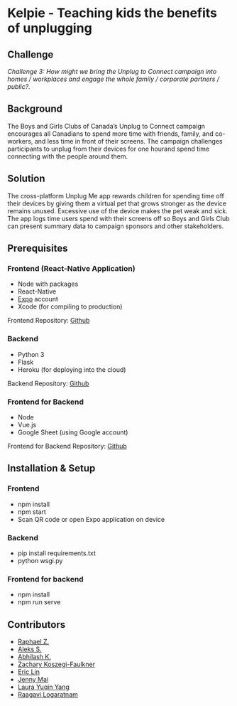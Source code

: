 # Kelpie - Teaching kids the benefits of unplugging

## Challenge

*Challenge 3: How might we bring the Unplug to Connect campaign into homes / workplaces and engage the whole family / corporate partners / public?.*

## Background  

The Boys and Girls Clubs of Canada’s Unplug to Connect campaign encourages all Canadians to spend more time with friends, family, and co-workers, and less time in front of their screens. The campaign challenges participants to unplug from their devices for one hourand spend time connecting with the people around them.

## Solution

The cross-platform Unplug Me app rewards children for spending time off their devices by giving them a virtual pet that grows stronger as the device remains unused. Excessive use of the device makes the pet weak and sick. The app logs time users spend with their screens off so Boys and Girls Club can present summary data to campaign sponsors and other stakeholders.

## Prerequisites

### Frontend (React-Native Application)
* Node with packages
* React-Native
* [Expo](https://expo.io) account
* Xcode (for compiling to production)

Frontend Repository: [Github](https://github.com/apravink/kelpie)

### Backend
* Python 3
* Flask
* Heroku (for deploying into the cloud)

Backend Repository: [Github](https://github.com/Vortus/niaid)

### Frontend for Backend
* Node
* Vue.js
* Google Sheet (using Google account)

Frontend for Backend Repository: [Github](https://github.com/blurges/giftthecode2018)

## Installation & Setup

### Frontend

- npm install
- npm start
- Scan QR code or open Expo application on device

### Backend

- pip install requirements.txt
- python wsgi.py

### Frontend for backend

- npm install
- npm run serve

## Contributors
- [Raphael Z.](https://github.com/raphaelz)
- [Aleks S.](https://www.linkedin.com/in/aleksander-sobieraj/)
- [Abhilash K.](https://github.com/apravink)
- [Zachary Koszegi-Faulkner](https://www.facebook.com/Zachary.KF)
- [Eric Lin](https://www.linkedin.com/in/ericchlin/)
- [Jenny Mai](https://www.linkedin.com/in/jenny-mai-a38727158/)
- [Laura Yuqin Yang](https://www.linkedin.com/in/laurayyang/)
- [Raagavi Logaratnam](https://instagram.com/raagavi_logaratnam)
